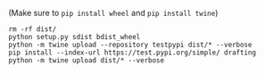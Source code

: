 (Make sure to `pip install wheel` and `pip install twine`)

```
rm -rf dist/
python setup.py sdist bdist_wheel
python -m twine upload --repository testpypi dist/* --verbose
pip install --index-url https://test.pypi.org/simple/ drafting
python -m twine upload dist/* --verbose
```